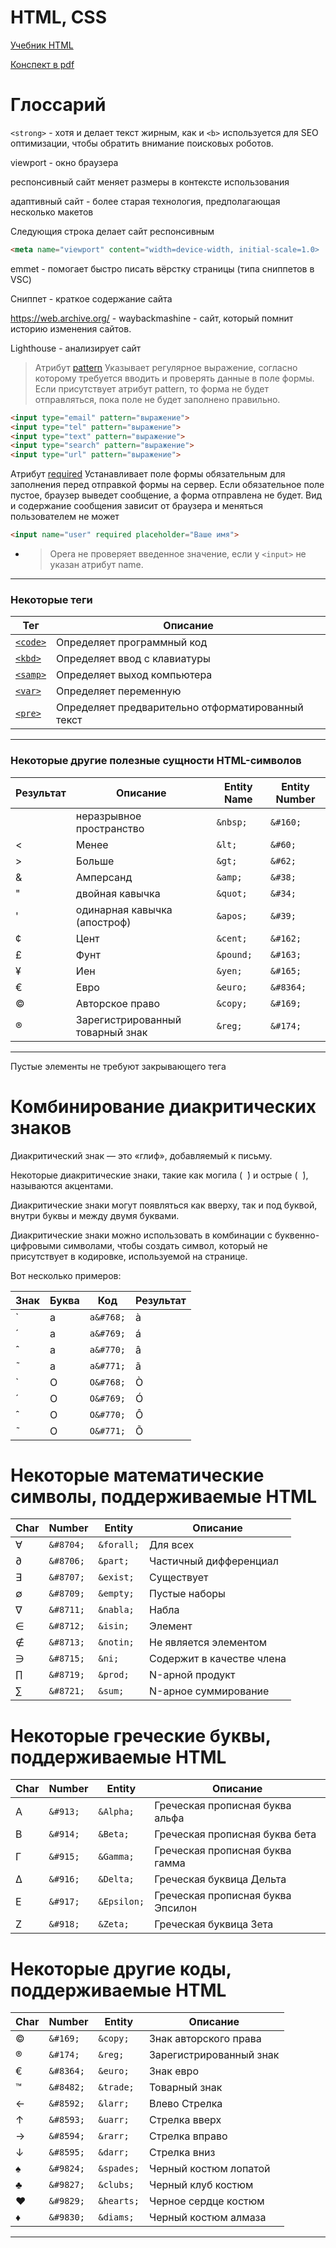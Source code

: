 # HTML, CSS

[Учебник HTML](https://html5css.ru/html/default.php)

[Конспект в pdf](https://cloud.mail.ru/public/RJiN/dQoxPWNcG)


# Глоссарий

`<strong>` - хотя и делает текст жирным, как и `<b>` используется для SEO оптимизации, чтобы обратить внимание поисковых роботов.

viewport - окно браузера

респонсивный сайт меняет размеры в контексте использования

адаптивный сайт - более старая технология, предполагающая несколько макетов

Следующия строка делает сайт респонсивным

```html
<meta name="viewport" content="width=device-width, initial-scale=1.0>

```
emmet - помогает быстро писать вёрстку страницы (типа сниппетов в VSC)

Сниппет - краткое содержание сайта

https://web.archive.org/ - waybackmashine - сайт, который помнит историю изменения сайтов.

Lighthouse - анализирует сайт

> Атрибут [pattern](https://htmlbook.ru/html/input/pattern) Указывает регулярное выражение, согласно которому требуется вводить и проверять данные в поле формы. Если присутствует атрибут pattern, то форма не будет отправляться, пока поле не будет заполнено правильно. 

```html
<input type="email" pattern="выражение">
<input type="tel" pattern="выражение">
<input type="text" pattern="выражение">
<input type="search" pattern="выражение">
<input type="url" pattern="выражение">
```

Атрибут [required](https://htmlbook.ru/html/input/required) Устанавливает поле формы обязательным для заполнения перед отправкой формы на сервер. Если обязательное поле пустое, браузер выведет сообщение, а форма отправлена не будет. Вид и содержание сообщения зависит от браузера и меняться пользователем не может

```html
<input name="user" required placeholder="Ваше имя">
```
 - > Opera не проверяет введенное значение, если у `<input>` не указан атрибут name.

---

### Некоторые теги

| Тег | Описание |
| --- | --- |
| [`<code>`](https://html5css.ru/tags/tag_code.php) | Определяет программный код |
| [`<kbd>`](https://html5css.ru/tags/tag_kbd.php) | Определяет ввод с клавиатуры |
| [`<samp>`](https://html5css.ru/tags/tag_samp.php) | Определяет выход компьютера |
| [`<var>`](https://html5css.ru/tags/tag_var.php) | Определяет переменную |
| [`<pre>`](https://html5css.ru/tags/tag_pre.php) | Определяет предварительно отформатированный текст |

---

### Некоторые другие полезные сущности HTML-символов

| Результат | Описание | Entity Name | Entity Number |
| --- | --- | --- | --- |
|  | неразрывное пространство | `&nbsp;` | `&#160;` |
| < | Менее | `&lt;` | `&#60;` |
| > | Больше | `&gt;` | `&#62;` |
| & | Амперсанд | `&amp;` | `&#38;` |
| " | двойная кавычка | `&quot;` | `&#34;` |
| ' | одинарная кавычка (апостроф) | `&apos;` | `&#39;` |
| ¢ | Цент | `&cent;` | `&#162;` |
| £ | Фунт | `&pound;` | `&#163;` |
| ¥ | Иен | `&yen;` | `&#165;` |
| € | Евро | `&euro;` | `&#8364;` |
| © | Авторское право | `&copy;` | `&#169;` |
| ® | Зарегистрированный товарный знак | `&reg;` | `&#174;` |

---

Пустые элементы не требуют закрывающего тега

# Комбинирование диакритических знаков

Диакритический знак — это «глиф», добавляемый к письму.

Некоторые диакритические знаки, такие как могила (  ̀) и острые (  ́), называются акцентами.

Диакритические знаки могут появляться как вверху, так и под буквой, внутри буквы и между двумя буквами.

Диакритические знаки можно использовать в комбинации с буквенно-цифровыми символами, чтобы создать символ, который не присутствует в кодировке, используемой на странице.

Вот несколько примеров:

| Знак | Буква | Код | Результат |
| --- | --- | --- | --- |
| ̀ | a | `a&#768;` | a&#768; |
| ́ | a | `a&#769;` | a&#769; |
| ̂ | a | `a&#770;` | a&#770; |
| ̃ | a | `a&#771;` | a&#771; |
| ̀ | O | `O&#768;` | O&#768; |
| ́ | O | `O&#769;` | O&#769; |
| ̂ | O | `O&#770;` | O&#770; |
| ̃ | O | `O&#771;` | O&#771; |

# Некоторые математические символы, поддерживаемые HTML

| Char | Number | Entity | Описание |
| --- | --- | --- | --- |
| ∀ | `&#8704;` | `&forall;` | Для всех |
| ∂ | `&#8706;` | `&part;` | Частичный дифференциал |
| ∃ | `&#8707;` | `&exist;` | Существует |
| ∅ | `&#8709;` | `&empty;` | Пустые наборы |
| ∇ | `&#8711;` | `&nabla;` | Набла |
| ∈ | `&#8712;` | `&isin;` | Элемент |
| ∉ | `&#8713;` | `&notin;` | Не является элементом |
| ∋ | `&#8715;` | `&ni;` | Содержит в качестве члена |
| ∏ | `&#8719;` | `&prod;` | N-арной продукт |
| ∑ | `&#8721;` | `&sum;` | N-арное суммирование |

# Некоторые греческие буквы, поддерживаемые HTML

| Char | Number | Entity | Описание |
| --- | --- | --- | --- |
| Α | `&#913;` | `&Alpha;` | Греческая прописная буква альфа |
| Β | `&#914;` | `&Beta;` | Греческая прописная буква бета |
| Γ | `&#915;` | `&Gamma;` | Греческая прописная буква гамма |
| Δ | `&#916;` | `&Delta;` | Греческая буквица Дельта |
| Ε | `&#917;` | `&Epsilon;` | Греческая прописная буква Эпсилон |
| Ζ | `&#918;` | `&Zeta;` | Греческая буквица Зета |

# Некоторые другие коды, поддерживаемые HTML

| Char | Number | Entity | Описание |
| --- | --- | --- | --- |
| © | `&#169;` | `&copy;` | Знак авторского права |
| ® | `&#174;` | `&reg;` | Зарегистрированный знак |
| € | `&#8364;` | `&euro;` | Знак евро |
| ™ | `&#8482;` | `&trade;` | Товарный знак |
| ← | `&#8592;` | `&larr;` | Влево Стрелка |
| ↑ | `&#8593;` | `&uarr;` | Стрелка вверх |
| → | `&#8594;` | `&rarr;` | Стрелка вправо |
| ↓ | `&#8595;` | `&darr;` | Стрелка вниз |
| ♠ | `&#9824;` | `&spades;` | Черный костюм лопатой |
| ♣ | `&#9827;` | `&clubs;` | Черный клуб костюм |
| ♥ | `&#9829;` | `&hearts;` | Черное сердце костюм |
| ♦ | `&#9830;` | `&diams;` | Черный костюм алмаза |

---
